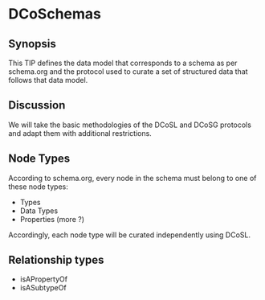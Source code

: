 DCoSchemas
=====

## Synopsis

This TIP defines the data model that corresponds to a schema as per schema.org and the protocol used to curate a set of structured data that follows that data model.

## Discussion

We will take the basic methodologies of the DCoSL and DCoSG protocols and adapt them with additional restrictions.

## Node Types

According to schema.org, every node in the schema must belong to one of these node types:
- Types
- Data Types
- Properties
(more ?)

Accordingly, each node type will be curated independently using DCoSL.

## Relationship types

- isAPropertyOf
- isASubtypeOf
